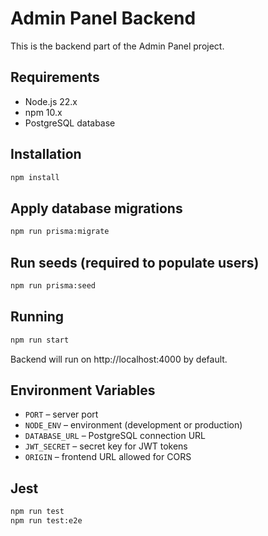 # Admin Panel Backend

This is the backend part of the Admin Panel project.

## Requirements
- Node.js 22.x
- npm 10.x
- PostgreSQL database

## Installation
```bash
npm install
```

## Apply database migrations
```bash
npm run prisma:migrate
```

## Run seeds (required to populate users)
```bash
npm run prisma:seed
```

## Running
```bash
npm run start
```
Backend will run on http://localhost:4000 by default.

## Environment Variables

- `PORT` – server port
- `NODE_ENV` – environment (development or production)
- `DATABASE_URL` – PostgreSQL connection URL
- `JWT_SECRET` – secret key for JWT tokens
- `ORIGIN` – frontend URL allowed for CORS

## Jest

```bash
npm run test
npm run test:e2e
```

